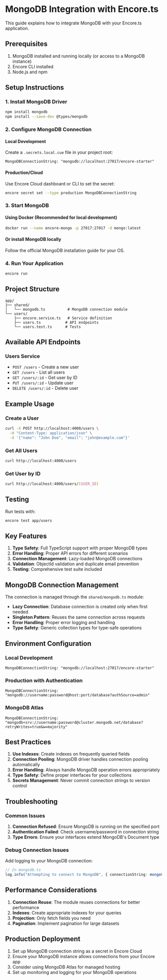 # MongoDB Integration with Encore.ts

This guide explains how to integrate MongoDB with your Encore.ts application.

## Prerequisites

1. MongoDB installed and running locally (or access to a MongoDB instance)
2. Encore CLI installed
3. Node.js and npm

## Setup Instructions

### 1. Install MongoDB Driver

```bash
npm install mongodb
npm install --save-dev @types/mongodb
```

### 2. Configure MongoDB Connection

#### Local Development
Create a `.secrets.local.cue` file in your project root:

```cue
MongoDBConnectionString: "mongodb://localhost:27017/encore-starter"
```

#### Production/Cloud
Use Encore Cloud dashboard or CLI to set the secret:

```bash
encore secret set --type production MongoDBConnectionString
```

### 3. Start MongoDB

#### Using Docker (Recommended for local development)
```bash
docker run --name encore-mongo -p 27017:27017 -d mongo:latest
```

#### Or install MongoDB locally
Follow the official MongoDB installation guide for your OS.

### 4. Run Your Application

```bash
encore run
```

## Project Structure

```
app/
├── shared/
│   └── mongodb.ts          # MongoDB connection module
└── users/
    ├── encore.service.ts   # Service definition
    ├── users.ts           # API endpoints
    └── users.test.ts      # Tests
```

## Available API Endpoints

### Users Service

- `POST /users` - Create a new user
- `GET /users` - List all users
- `GET /users/:id` - Get user by ID
- `PUT /users/:id` - Update user
- `DELETE /users/:id` - Delete user

## Example Usage

### Create a User
```bash
curl -X POST http://localhost:4000/users \
  -H "Content-Type: application/json" \
  -d '{"name": "John Doe", "email": "john@example.com"}'
```

### Get All Users
```bash
curl http://localhost:4000/users
```

### Get User by ID
```bash
curl http://localhost:4000/users/[USER_ID]
```

## Testing

Run tests with:
```bash
encore test app/users
```

## Key Features

1. **Type Safety**: Full TypeScript support with proper MongoDB types
2. **Error Handling**: Proper API errors for different scenarios
3. **Connection Management**: Lazy-loaded MongoDB connections
4. **Validation**: ObjectId validation and duplicate email prevention
5. **Testing**: Comprehensive test suite included

## MongoDB Connection Management

The connection is managed through the `shared/mongodb.ts` module:

- **Lazy Connection**: Database connection is created only when first needed
- **Singleton Pattern**: Reuses the same connection across requests
- **Error Handling**: Proper error logging and handling
- **Type Safety**: Generic collection types for type-safe operations

## Environment Configuration

### Local Development
```cue
MongoDBConnectionString: "mongodb://localhost:27017/encore-starter"
```

### Production with Authentication
```cue
MongoDBConnectionString: "mongodb://username:password@host:port/database?authSource=admin"
```

### MongoDB Atlas
```cue
MongoDBConnectionString: "mongodb+srv://username:password@cluster.mongodb.net/database?retryWrites=true&w=majority"
```

## Best Practices

1. **Use Indexes**: Create indexes on frequently queried fields
2. **Connection Pooling**: MongoDB driver handles connection pooling automatically
3. **Error Handling**: Always handle MongoDB operation errors appropriately
4. **Type Safety**: Define proper interfaces for your collections
5. **Secrets Management**: Never commit connection strings to version control

## Troubleshooting

### Common Issues

1. **Connection Refused**: Ensure MongoDB is running on the specified port
2. **Authentication Failed**: Check username/password in connection string
3. **Type Errors**: Ensure your interfaces extend MongoDB's Document type

### Debug Connection Issues

Add logging to your MongoDB connection:

```typescript
// In mongodb.ts
log.info("Attempting to connect to MongoDB", { connectionString: mongoConnectionString() });
```

## Performance Considerations

1. **Connection Reuse**: The module reuses connections for better performance
2. **Indexes**: Create appropriate indexes for your queries
3. **Projection**: Only fetch fields you need
4. **Pagination**: Implement pagination for large datasets

## Production Deployment

1. Set up MongoDB connection string as a secret in Encore Cloud
2. Ensure your MongoDB instance allows connections from your Encore app
3. Consider using MongoDB Atlas for managed hosting
4. Set up monitoring and logging for your MongoDB operations 